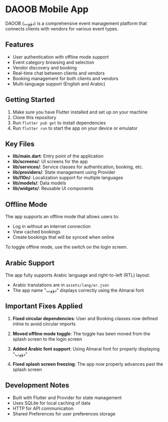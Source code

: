 # DAOOB Mobile App

DAOOB (دؤوب) is a comprehensive event management platform that connects clients with vendors for various event types.

## Features

- User authentication with offline mode support
- Event category browsing and selection
- Vendor discovery and booking
- Real-time chat between clients and vendors
- Booking management for both clients and vendors
- Multi-language support (English and Arabic)

## Getting Started

1. Make sure you have Flutter installed and set up on your machine
2. Clone this repository
3. Run `flutter pub get` to install dependencies
4. Run `flutter run` to start the app on your device or emulator

## Key Files

- **lib/main.dart**: Entry point of the application
- **lib/screens/**: UI screens for the app
- **lib/services/**: Service classes for authentication, booking, etc.
- **lib/providers/**: State management using Provider
- **lib/l10n/**: Localization support for multiple languages
- **lib/models/**: Data models
- **lib/widgets/**: Reusable UI components

## Offline Mode

The app supports an offline mode that allows users to:
- Log in without an internet connection
- View cached bookings
- Create bookings that will be synced when online

To toggle offline mode, use the switch on the login screen.

## Arabic Support

The app fully supports Arabic language and right-to-left (RTL) layout:
- Arabic translations are in `assets/lang/ar.json`
- The app name "دؤوب" displays correctly using the Almarai font

## Important Fixes Applied

1. **Fixed circular dependencies**: User and Booking classes now defined inline to avoid circular imports

2. **Moved offline mode toggle**: The toggle has been moved from the splash screen to the login screen

3. **Added Arabic font support**: Using Almarai font for properly displaying "دؤوب"

4. **Fixed splash screen freezing**: The app now properly advances past the splash screen 

## Development Notes

- Built with Flutter and Provider for state management
- Uses SQLite for local caching of data
- HTTP for API communication
- Shared Preferences for user preferences storage
